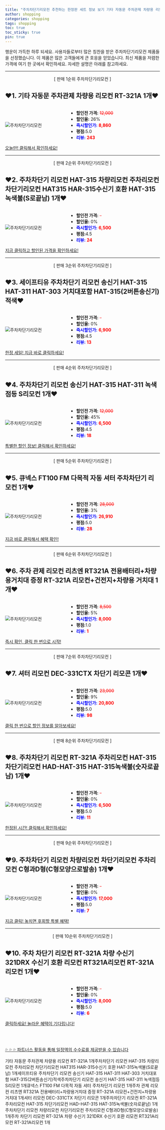 ```yaml
---
title: "주차차단기리모컨 추천하는 한정판 세트 정보 보기 기타 자동문 주차관제 차량용 리모컨"
author: shopping
categories: shopping
tags: shopping
toc: true
toc_sticky: true
pin: true
---
```

행운이 가득한 하루 되세요. 사용자들로부터 많은 칭찬을 받은 주차차단기리모컨 제품들을 선정했습니다. 이 제품은 많은 고객들에게 큰 호응을 얻었습니다. 최신 제품을 저렴한 가격에 여기 한 곳에서 확인하세요. 자세한 설명은 아래를 참고하세요.

---
<p class="toplist" style="margin: 0 auto; display: block; width: fit-content;">[ 판매 1순위 주차차단기리모컨 ]</p>

<h2><strong>❤️1. 기타 자동문 주차관제 차량용 리모컨 RT-321A 1개❤️</strong></h2>

<div style="display: flex; align-items: center;">
    <div style="flex: 0.4;">
        <img src="https://thumbnail7.coupangcdn.com/thumbnails/remote/230x230ex/image/vendor_inventory/600c/ae8fab9ddd317b2aff153ea23408b3f3fdd273a6d5a7d8ef5f3f63eebe21.jpg" alt="주차차단기리모컨" style="max-width: 100%;">
    </div>
    <div style="flex: 0.6; margin-left: 10px;">
        <ul>
            <li><strong>할인전 가격:</strong> <del style="color: red;">12,000</del></li>
            <li><strong>할인율:</strong> 26%</li>
            <li><span style='color:blue'><strong>즉시할인가:</strong></span> <span style='color:red'><strong>8,860</strong></span></li>
            <li><strong>평점:</strong>5.0</li>
            <li><span style='color:blue'><strong>리뷰:</strong></span> <span style='color:red'><strong>243</strong></span></li>
        </ul>
    </div>
</div>
<div class="center">
    <a href="https://selin100587001.github.io?lptag=AF9450613&subid=githubio&pageKey=324786684&traceid=V0-153&itemId=1039830300&vendorItemId=71195182649" class="myButton">
        오늘만! 클릭해서 확인하세요!
    </a>
</div>


---
<p class="toplist" style="margin: 0 auto; display: block; width: fit-content;">[ 판매 2순위 주차차단기리모컨 ]</p>

<h2><strong>❤️2. 주차차단기 리모컨 HAT-315 차량리모컨 주차리모컨 차단기리모컨 HAT315 HAR-315수신기 호환 HAT-315녹색불(S로끝남) 1개❤️</strong></h2>

<div style="display: flex; align-items: center;">
    <div style="flex: 0.4;">
        <img src="https://thumbnail10.coupangcdn.com/thumbnails/remote/230x230ex/image/vendor_inventory/2c1e/eecde805090ad89b20ae845e8fef407d11a1a1783795a288285586a51334.jpg" alt="주차차단기리모컨" style="max-width: 100%;">
    </div>
    <div style="flex: 0.6; margin-left: 10px;">
        <ul>
            <li><strong>할인전 가격:</strong> <del style="color: red;">-</del></li>
            <li><strong>할인율:</strong> 0%</li>
            <li><span style='color:blue'><strong>즉시할인가:</strong></span> <span style='color:red'><strong>6,500</strong></span></li>
            <li><strong>평점:</strong>4.5</li>
            <li><span style='color:blue'><strong>리뷰:</strong></span> <span style='color:red'><strong>24</strong></span></li>
        </ul>
    </div>
</div>
<div class="center">
    <a href="https://selin100587001.github.io?lptag=AF9450613&subid=githubio&pageKey=7163671140&traceid=V0-153&itemId=18033440065&vendorItemId=88883119674" class="myButton">
        지금 클릭하고 할인된 가격을 확인하세요!
    </a>
</div>


---
<p class="toplist" style="margin: 0 auto; display: block; width: fit-content;">[ 판매 3순위 주차차단기리모컨 ]</p>

<h2><strong>❤️3. 세이프티유 주차차단기 리모컨 송신기 HAT-315 HAT-311 HAT-303 거치대포함 HAT-315(2버튼송신기)적색❤️</strong></h2>

<div style="display: flex; align-items: center;">
    <div style="flex: 0.4;">
        <img src="https://thumbnail10.coupangcdn.com/thumbnails/remote/230x230ex/image/vendor_inventory/ebcb/ac408d9e46dd4c37378d88aa8e3fd8343641a90bd0a1656819408581b575.jpg" alt="주차차단기리모컨" style="max-width: 100%;">
    </div>
    <div style="flex: 0.6; margin-left: 10px;">
        <ul>
            <li><strong>할인전 가격:</strong> <del style="color: red;">-</del></li>
            <li><strong>할인율:</strong> 0%</li>
            <li><span style='color:blue'><strong>즉시할인가:</strong></span> <span style='color:red'><strong>6,900</strong></span></li>
            <li><strong>평점:</strong>4.5</li>
            <li><span style='color:blue'><strong>리뷰:</strong></span> <span style='color:red'><strong>13</strong></span></li>
        </ul>
    </div>
</div>
<div class="center">
    <a href="https://selin100587001.github.io?lptag=AF9450613&subid=githubio&pageKey=6918681150&traceid=V0-153&itemId=16699960172&vendorItemId=83882518718" class="myButton">
        한정 세일! 지금 바로 클릭하세요!
    </a>
</div>


---
<p class="toplist" style="margin: 0 auto; display: block; width: fit-content;">[ 판매 4순위 주차차단기리모컨 ]</p>

<h2><strong>❤️4. 주차차단기 리모컨 송신기 HAT-315 HAT-311 녹색점등 S리모컨 1개❤️</strong></h2>

<div style="display: flex; align-items: center;">
    <div style="flex: 0.4;">
        <img src="https://thumbnail8.coupangcdn.com/thumbnails/remote/230x230ex/image/vendor_inventory/503f/7a157f8d9199578c35c73bc27ee2339afb232deda65189cfe3cb9b17355f.png" alt="주차차단기리모컨" style="max-width: 100%;">
    </div>
    <div style="flex: 0.6; margin-left: 10px;">
        <ul>
            <li><strong>할인전 가격:</strong> <del style="color: red;">12,000</del></li>
            <li><strong>할인율:</strong> 45%</li>
            <li><span style='color:blue'><strong>즉시할인가:</strong></span> <span style='color:red'><strong>6,500</strong></span></li>
            <li><strong>평점:</strong>4.5</li>
            <li><span style='color:blue'><strong>리뷰:</strong></span> <span style='color:red'><strong>18</strong></span></li>
        </ul>
    </div>
</div>
<div class="center">
    <a href="https://selin100587001.github.io?lptag=AF9450613&subid=githubio&pageKey=6586754828&traceid=V0-153&itemId=14845110402&vendorItemId=82084355331" class="myButton">
        특별한 할인 정보! 클릭해서 확인하세요!
    </a>
</div>


---
<p class="toplist" style="margin: 0 auto; display: block; width: fit-content;">[ 판매 5순위 주차차단기리모컨 ]</p>

<h2><strong>❤️5. 큐넥스 FT100 FM 다목적 자동 셔터 주차차단기 리모컨 1개❤️</strong></h2>

<div style="display: flex; align-items: center;">
    <div style="flex: 0.4;">
        <img src="https://thumbnail7.coupangcdn.com/thumbnails/remote/230x230ex/image/vendor_inventory/0c47/5a8c58d91d7f8fdb862d13fd2618d900904dea5cd2dc8a764e10b6e82f1b.jpg" alt="주차차단기리모컨" style="max-width: 100%;">
    </div>
    <div style="flex: 0.6; margin-left: 10px;">
        <ul>
            <li><strong>할인전 가격:</strong> <del style="color: red;">28,000</del></li>
            <li><strong>할인율:</strong> 3%</li>
            <li><span style='color:blue'><strong>즉시할인가:</strong></span> <span style='color:red'><strong>26,910</strong></span></li>
            <li><strong>평점:</strong>5.0</li>
            <li><span style='color:blue'><strong>리뷰:</strong></span> <span style='color:red'><strong>28</strong></span></li>
        </ul>
    </div>
</div>
<div class="center">
    <a href="https://selin100587001.github.io?lptag=AF9450613&subid=githubio&pageKey=153863259&traceid=V0-153&itemId=443709576&vendorItemId=72766185009" class="myButton">
        지금 바로 클릭해서 혜택 확인!
    </a>
</div>


---
<p class="toplist" style="margin: 0 auto; display: block; width: fit-content;">[ 판매 6순위 주차차단기리모컨 ]</p>

<h2><strong>❤️6. 주차 관제 리모컨 리츠엔 RT321A 전용배터리+차량용거치대 증정 RT-321A 리모컨+건전지+차량용 거치대 1개❤️</strong></h2>

<div style="display: flex; align-items: center;">
    <div style="flex: 0.4;">
        <img src="https://thumbnail9.coupangcdn.com/thumbnails/remote/230x230ex/image/vendor_inventory/6d85/18f0bf48c241d785daa4029baaff45545fe1f8154d80321e7018dc3da48c.png" alt="주차차단기리모컨" style="max-width: 100%;">
    </div>
    <div style="flex: 0.6; margin-left: 10px;">
        <ul>
            <li><strong>할인전 가격:</strong> <del style="color: red;">8,500</del></li>
            <li><strong>할인율:</strong> 5%</li>
            <li><span style='color:blue'><strong>즉시할인가:</strong></span> <span style='color:red'><strong>8,000</strong></span></li>
            <li><strong>평점:</strong>1.0</li>
            <li><span style='color:blue'><strong>리뷰:</strong></span> <span style='color:red'><strong>1</strong></span></li>
        </ul>
    </div>
</div>
<div class="center">
    <a href="https://selin100587001.github.io?lptag=AF9450613&subid=githubio&pageKey=8206731523&traceid=V0-153&itemId=23543123338&vendorItemId=90569338469" class="myButton">
        즉시 확인, 클릭 한 번으로 시작!
    </a>
</div>


---
<p class="toplist" style="margin: 0 auto; display: block; width: fit-content;">[ 판매 7순위 주차차단기리모컨 ]</p>

<h2><strong>❤️7. 셔터 리모컨 DEC-331CTX 차단기 리모콘 1개❤️</strong></h2>

<div style="display: flex; align-items: center;">
    <div style="flex: 0.4;">
        <img src="https://thumbnail8.coupangcdn.com/thumbnails/remote/230x230ex/image/vendor_inventory/6b29/b7e13572d57a9122f948ea377d5a02b1d14fc9618b36a86f9199ab48a57a.png" alt="주차차단기리모컨" style="max-width: 100%;">
    </div>
    <div style="flex: 0.6; margin-left: 10px;">
        <ul>
            <li><strong>할인전 가격:</strong> <del style="color: red;">23,000</del></li>
            <li><strong>할인율:</strong> 9%</li>
            <li><span style='color:blue'><strong>즉시할인가:</strong></span> <span style='color:red'><strong>20,800</strong></span></li>
            <li><strong>평점:</strong>5.0</li>
            <li><span style='color:blue'><strong>리뷰:</strong></span> <span style='color:red'><strong>98</strong></span></li>
        </ul>
    </div>
</div>
<div class="center">
    <a href="https://selin100587001.github.io?lptag=AF9450613&subid=githubio&pageKey=4527842503&traceid=V0-153&itemId=5466322394&vendorItemId=72766088561" class="myButton">
        클릭 한 번으로 할인 정보를 알아보세요!
    </a>
</div>


---
<p class="toplist" style="margin: 0 auto; display: block; width: fit-content;">[ 판매 8순위 주차차단기리모컨 ]</p>

<h2><strong>❤️8. 주차차단기 리모컨 RT-321A 주차리모컨 HAT-315 차단기리모컨 HAD-HAT-315 HAT-315녹색불(숫자로끝남) 1개❤️</strong></h2>

<div style="display: flex; align-items: center;">
    <div style="flex: 0.4;">
        <img src="https://thumbnail6.coupangcdn.com/thumbnails/remote/230x230ex/image/vendor_inventory/fadf/62134281a5ee14b5ef0b07ef692b358676951a7c7920b33af762861b75fc.png" alt="주차차단기리모컨" style="max-width: 100%;">
    </div>
    <div style="flex: 0.6; margin-left: 10px;">
        <ul>
            <li><strong>할인전 가격:</strong> <del style="color: red;">-</del></li>
            <li><strong>할인율:</strong> 0%</li>
            <li><span style='color:blue'><strong>즉시할인가:</strong></span> <span style='color:red'><strong>6,500</strong></span></li>
            <li><strong>평점:</strong>5.0</li>
            <li><span style='color:blue'><strong>리뷰:</strong></span> <span style='color:red'><strong>11</strong></span></li>
        </ul>
    </div>
</div>
<div class="center">
    <a href="https://selin100587001.github.io?lptag=AF9450613&subid=githubio&pageKey=6683065468&traceid=V0-153&itemId=15418206624&vendorItemId=88723244493" class="myButton">
        한정된 시간! 클릭해서 확인하세요!
    </a>
</div>


---
<p class="toplist" style="margin: 0 auto; display: block; width: fit-content;">[ 판매 9순위 주차차단기리모컨 ]</p>

<h2><strong>❤️9. 주차차단기 리모컨 차량리모컨 차단기리모컨 주차리모컨 C형과D형(C형모양으로발송) 1개❤️</strong></h2>

<div style="display: flex; align-items: center;">
    <div style="flex: 0.4;">
        <img src="https://thumbnail7.coupangcdn.com/thumbnails/remote/230x230ex/image/vendor_inventory/c06e/80c70ccf03f83a80e1c6bb94bf2fd14cc1d8b72b58d92670b1b2c033cf4d.png" alt="주차차단기리모컨" style="max-width: 100%;">
    </div>
    <div style="flex: 0.6; margin-left: 10px;">
        <ul>
            <li><strong>할인전 가격:</strong> <del style="color: red;">-</del></li>
            <li><strong>할인율:</strong> 0%</li>
            <li><span style='color:blue'><strong>즉시할인가:</strong></span> <span style='color:red'><strong>17,000</strong></span></li>
            <li><strong>평점:</strong>5.0</li>
            <li><span style='color:blue'><strong>리뷰:</strong></span> <span style='color:red'><strong>7</strong></span></li>
        </ul>
    </div>
</div>
<div class="center">
    <a href="https://selin100587001.github.io?lptag=AF9450613&subid=githubio&pageKey=7098379889&traceid=V0-153&itemId=17711444845&vendorItemId=84876315461" class="myButton">
        지금 클릭! 놓치면 후회할 특별 혜택!
    </a>
</div>


---
<p class="toplist" style="margin: 0 auto; display: block; width: fit-content;">[ 판매 10순위 주차차단기리모컨 ]</p>

<h2><strong>❤️10. 주차 차단기 리모컨 RT-321A 차량 수신기 321DRX 수신기 호환 리모컨 RT321A리모컨 RT-321A리모컨 1개❤️</strong></h2>

<div style="display: flex; align-items: center;">
    <div style="flex: 0.4;">
        <img src="https://thumbnail9.coupangcdn.com/thumbnails/remote/230x230ex/image/vendor_inventory/503b/607f49273296d923c95d537b7dea555dc4f3d11f54a48e57a2aff1f062f7.jpg" alt="주차차단기리모컨" style="max-width: 100%;">
    </div>
    <div style="flex: 0.6; margin-left: 10px;">
        <ul>
            <li><strong>할인전 가격:</strong> <del style="color: red;">-</del></li>
            <li><strong>할인율:</strong> 0%</li>
            <li><span style='color:blue'><strong>즉시할인가:</strong></span> <span style='color:red'><strong>8,000</strong></span></li>
            <li><strong>평점:</strong>5.0</li>
            <li><span style='color:blue'><strong>리뷰:</strong></span> <span style='color:red'><strong>6</strong></span></li>
        </ul>
    </div>
</div>
<div class="center">
    <a href="https://selin100587001.github.io?lptag=AF9450613&subid=githubio&pageKey=7934291314&traceid=V0-153&itemId=21834665994&vendorItemId=84954082440" class="myButton">
        클릭하세요! 놀라운 혜택이 기다립니다!
    </a>
</div>

<br><br><br>[💦 💦 💦 파트너스 활동을 통해 일정액의 수수료를 제공받을 수 있습니다](https://link.coupang.com/a/bcpT2c)<br><br>기타 자동문 주차관제 차량용 리모컨 RT-321A 1개주차차단기 리모컨 HAT-315 차량리모컨 주차리모컨 차단기리모컨 HAT315 HAR-315수신기 호환 HAT-315녹색불(S로끝남) 1개세이프티유 주차차단기 리모컨 송신기 HAT-315 HAT-311 HAT-303 거치대포함 HAT-315(2버튼송신기)적색주차차단기 리모컨 송신기 HAT-315 HAT-311 녹색점등 S리모컨 1개큐넥스 FT100 FM 다목적 자동 셔터 주차차단기 리모컨 1개주차 관제 리모컨 리츠엔 RT321A 전용배터리+차량용거치대 증정 RT-321A 리모컨+건전지+차량용 거치대 1개셔터 리모컨 DEC-331CTX 차단기 리모콘 1개주차차단기 리모컨 RT-321A 주차리모컨 HAT-315 차단기리모컨 HAD-HAT-315 HAT-315녹색불(숫자로끝남) 1개주차차단기 리모컨 차량리모컨 차단기리모컨 주차리모컨 C형과D형(C형모양으로발송) 1개주차 차단기 리모컨 RT-321A 차량 수신기 321DRX 수신기 호환 리모컨 RT321A리모컨 RT-321A리모컨 1개